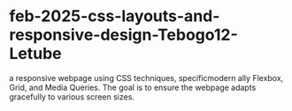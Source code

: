 # feb-2025-css-layouts-and-responsive-design-Tebogo12-Letube
 a responsive webpage using CSS techniques, specificmodern ally Flexbox, Grid, and Media Queries. The goal is to ensure the webpage adapts gracefully to various screen sizes.
